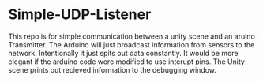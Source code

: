 # Simple-UDP-Listener

This repo is for simple communication between a unity scene and an aruino Transmitter. The Arduino will just broadcast information from sensors to the network. 
Intentionally it just spits out data constantly. It would be more elegant if the arduino code were modified to use interupt pins.
The Unity scene prints out recieved information to the debugging window.
